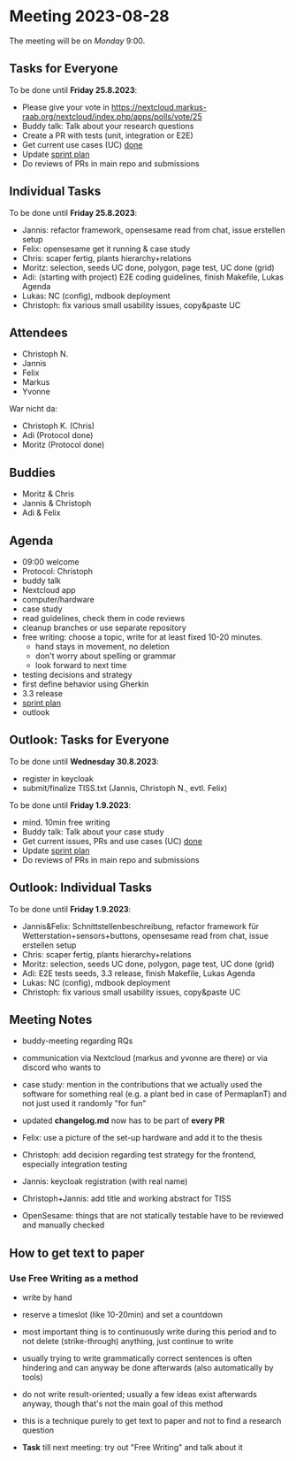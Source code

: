 # Meeting 2023-08-28

The meeting will be on _Monday_ 9:00.

## Tasks for Everyone

To be done until **Friday 25.8.2023**:

- Please give your vote in https://nextcloud.markus-raab.org/nextcloud/index.php/apps/polls/vote/25
- Buddy talk: Talk about your research questions
- Create a PR with tests (unit, integration or E2E)
- Get current use cases (UC) [done](../usecases/README.md)
- Update [sprint plan](https://github.com/orgs/ElektraInitiative/projects/4/)
- Do reviews of PRs in main repo and submissions

## Individual Tasks

To be done until **Friday 25.8.2023**:

- Jannis: refactor framework, opensesame read from chat, issue erstellen setup
- Felix: opensesame get it running & case study
- Chris: scaper fertig, plants hierarchy+relations
- Moritz: selection, seeds UC done, polygon, page test, UC done (grid)
- Adi: (starting with project) E2E coding guidelines, finish Makefile, Lukas Agenda
- Lukas: NC (config), mdbook deployment
- Christoph: fix various small usability issues, copy&paste UC

## Attendees

- Christoph N.
- Jannis
- Felix
- Markus
- Yvonne

War nicht da:

- Christoph K. (Chris)
- Adi (Protocol done)
- Moritz (Protocol done)

## Buddies

- Moritz & Chris
- Jannis & Christoph
- Adi & Felix

## Agenda

- 09:00 welcome
- Protocol: Christoph
- buddy talk
- Nextcloud app
- computer/hardware
- case study
- read guidelines, check them in code reviews
- cleanup branches or use separate repository
- free writing: choose a topic, write for at least fixed 10-20 minutes.
  - hand stays in movement, no deletion
  - don't worry about spelling or grammar
  - look forward to next time
- testing decisions and strategy
- first define behavior using Gherkin
- 3.3 release
- [sprint plan](https://github.com/orgs/ElektraInitiative/projects/4/)
- outlook

## Outlook: Tasks for Everyone

To be done until **Wednesday 30.8.2023**:

- register in keycloak
- submit/finalize TISS.txt (Jannis, Christoph N., evtl. Felix)

To be done until **Friday 1.9.2023**:

- mind. 10min free writing
- Buddy talk: Talk about your case study
- Get current issues, PRs and use cases (UC) [done](../usecases/README.md)
- Update [sprint plan](https://github.com/orgs/ElektraInitiative/projects/4/)
- Do reviews of PRs in main repo and submissions

## Outlook: Individual Tasks

To be done until **Friday 1.9.2023**:

- Jannis&Felix: Schnittstellenbeschreibung, refactor framework für Wetterstation+sensors+buttons, opensesame read from chat, issue erstellen setup
- Chris: scaper fertig, plants hierarchy+relations
- Moritz: selection, seeds UC done, polygon, page test, UC done (grid)
- Adi: E2E tests seeds, 3.3 release, finish Makefile, Lukas Agenda
- Lukas: NC (config), mdbook deployment
- Christoph: fix various small usability issues, copy&paste UC

## Meeting Notes

- buddy-meeting regarding RQs
- communication via Nextcloud (markus and yvonne are there) or via discord who wants to
- case study: mention in the contributions that we actually used the software for something real (e.g. a plant bed in case of PermaplanT) and not just used it randomly "for fun"

- updated **changelog.md** now has to be part of **every PR**

- Felix: use a picture of the set-up hardware and add it to the thesis

- Christoph: add decision regarding test strategy for the frontend, especially integration testing

- Jannis: keycloak registration (with real name)

- Christoph+Jannis: add title and working abstract for TISS

- OpenSesame: things that are not statically testable have to be reviewed and manually checked

## How to get text to paper

### Use **Free Writing** as a method

- write by hand
- reserve a timeslot (like 10-20min) and set a countdown
- most important thing is to continuously write during this period and to not delete (strike-through) anything, just continue to write
- usually trying to write grammatically correct sentences is often hindering and can anyway be done afterwards (also automatically by tools)
- do not write result-oriented; usually a few ideas exist afterwards anyway, though that's not the main goal of this method
- this is a technique purely to get text to paper and not to find a research question

- **Task** till next meeting: try out "Free Writing" and talk about it
